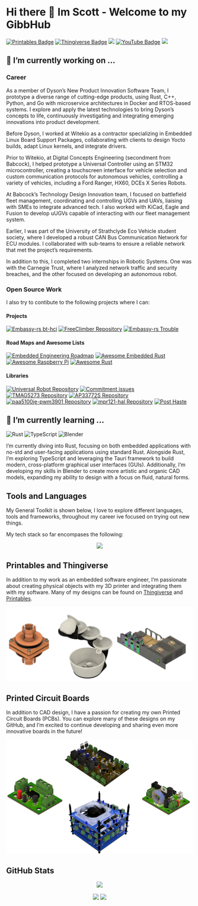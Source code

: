 # Hi there 👋 Im Scott - Welcome to my GibbHub
<!-- markdown-link-check-disable -->
[![Printables Badge](https://img.shields.io/badge/Printables-ScottGibb-FF4500?style=flat&logo=printables&logoColor=white)](https://www.printables.com/@ScottGibb_242109)
[![Thingiverse Badge](https://img.shields.io/badge/Thingiverse-ScottGibb-248BFB?style=flat&logo=thingiverse&logoColor=white)](https://www.thingiverse.com/scottgibb/designs)
[![](https://img.shields.io/badge/LinkedIn-0077B5?style=for-the-badge&logo=linkedin&logoColor=whit)](https://www.linkedin.com/in/scott-gibb-ces/)
[![YouTube Badge](https://img.shields.io/badge/YouTube-ScottGibb-FF0000?style=flat&logo=youtube&logoColor=white)](https://www.youtube.com/channel/UCcHh5Y5p9DM8XwAcHCCgk1g/videos)
![](https://komarev.com/ghpvc/?username=scottgibb&color=red)
<!-- markdown-link-check-enable -->

## 🔭 I’m currently working on ...

### Career

As a member of Dyson’s New Product Innovation Software Team, I prototype a diverse range of cutting-edge products, using Rust, C++, Python, and Go with microservice architectures in Docker and RTOS-based systems. I explore and apply the latest technologies to bring Dyson’s concepts to life, continuously investigating and integrating emerging innovations into product development.

Before Dyson, I worked at Witekio as a contractor specializing in Embedded Linux Board Support Packages, collaborating with clients to design Yocto builds, adapt Linux kernels, and integrate drivers.

Prior to Witekio, at Digital Concepts Engineering (secondment from Babcock), I helped prototype a Universal Controller using an STM32 microcontroller, creating a touchscreen interface for vehicle selection and custom communication protocols for autonomous vehicles, controlling a variety of vehicles, including a Ford Ranger, HX60, DCEs X Series Robots.

At Babcock’s Technology Design Innovation team, I focused on battlefield fleet management, coordinating and controlling UGVs and UAVs, liaising with SMEs to integrate advanced tech. I also worked with KiCad, Eagle and Fusion to develop uUGVs capable of interacting with our fleet management system.

Earlier, I was part of the University of Strathclyde Eco Vehicle student society, where I developed a robust CAN Bus Communication Network for ECU modules. I collaborated with sub-teams to ensure a reliable network that met the project’s requirements.

In addition to this, I completed two internships in Robotic Systems. One was with the Carnegie Trust, where I analyzed network traffic and security breaches, and the other focused on developing an autonomous robot.

### Open Source Work

I also try to contibute to the following projects where I can:

#### Projects

[![Embassy-rs bt-hci](https://github-readme-stats.vercel.app/api/pin/?username=embassy-rs&repo=bt-hci&theme=gruvbox)](https://github.com/embassy-rs/bt-hci)
[![FreeClimber Repository](https://github-readme-stats.vercel.app/api/pin/?username=adamspierer&repo=FreeClimber&theme=gruvbox)](https://github.com/adamspierer/FreeClimber)
[![Embassy-rs Trouble](https://github-readme-stats.vercel.app/api/pin/?username=embassy-rs&repo=trouble&theme=gruvbox)](https://github.com/embassy-rs/trouble)

#### Road Maps and Awesome Lists

[![Embedded Engineering Roadmap](https://github-readme-stats.vercel.app/api/pin/?username=m3y54m&repo=Embedded-Engineering-Roadmap&theme=gruvbox)](https://github.com/m3y54m/Embedded-Engineering-Roadmap)
[![Awesome Embedded Rust](https://github-readme-stats.vercel.app/api/pin/?username=rust-embedded&repo=awesome-embedded-rust&theme=gruvbox)](https://github.com/rust-embedded/awesome-embedded-rust)
[![Awesome Raspberry Pi](https://github-readme-stats.vercel.app/api/pin/?username=thibmaek&repo=awesome-raspberry-pi&theme=gruvbox)](https://github.com/thibmaek/awesome-raspberry-pi)
[![Awesome Rust](https://github-readme-stats.vercel.app/api/pin/?username=awesome-rust-com&repo=awesome-rust&theme=gruvbox)](https://github.com/awesome-rust-com/awesome-rust)





#### Libraries

[![Universal Robot Repository](https://github-readme-stats.vercel.app/api/pin/?username=dysonltd&repo=universal-robot&theme=gruvbox)](https://github.com/dysonltd/universal-robot)
[![Commitment issues](https://github-readme-stats.vercel.app/api/pin/?username=dysonltd&repo=commitment-issues&theme=gruvbox)](https://github.com/dysonltd/commitment-issues)
[![TMAG5273 Repository](https://github-readme-stats.vercel.app/api/pin/?username=dysonltd&repo=tmag5273&theme=gruvbox)](https://github.com/dysonltd/tmag5273)
[![AP33772S Repository](https://github-readme-stats.vercel.app/api/pin/?username=scottgibb&repo=AP33772S-rs&theme=gruvbox)](https://github.com/scottgibb/AP33772S-rs)
[![paa5100je-pwm3901  Repository](https://github-readme-stats.vercel.app/api/pin/?username=dysonltd&repo=paa5100je-pwm3901&theme=gruvbox)](https://github.com/dysonltd/paa5100je-pwm3901 )
[![mpr121-hal Repository](https://github-readme-stats.vercel.app/api/pin/?username=SiebenCorgie&repo=mpr121-hal&theme=gruvbox)](https://github.com/SiebenCorgie/mpr121-hal )
[![Post Haste](https://github-readme-stats.vercel.app/api/pin/?username=petekubiak&repo=post-haste&theme=gruvbox)](https://github.com/petekubiak/post-haste)


## 🌱 I’m currently learning ...

![Rust](https://img.shields.io/badge/-Rust-black?style=flat-square&logo=rust)
![TypeScript](https://img.shields.io/badge/-TypeScript-black?style=flat-square&logo=typescript)
![Blender](https://img.shields.io/badge/-Blender-black?style=flat-square&logo=blender)

I’m currently diving into Rust, focusing on both embedded applications with no-std and user-facing applications using standard Rust. Alongside Rust, I’m exploring TypeScript and leveraging the Tauri framework to build modern, cross-platform graphical user interfaces (GUIs). Additionally, I’m developing my skills in Blender to create more artistic and organic CAD models, expanding my ability to design with a focus on fluid, natural forms.

## Tools and Languages

My General Toolkit is shown below, I love to explore different languages, tools and frameworks, throughout my career ive focused on trying out new things.

My tech stack so far encompases the following:

<p align='center'>
<img src="./img/Languages-And-Tools.drawio.svg">
</p>

## Printables and Thingiverse
<!-- markdown-link-check-disable -->
In addition to my work as an embedded software engineer, I’m passionate about creating physical objects with my 3D printer and integrating them with my software. Many of my designs can be found on [Thingiverse](https://www.thingiverse.com/scottgibb/designs) and [Printables](https://www.printables.com/@ScottGibb_242109).
<!-- markdown-link-check-enable -->

<p align='center'>
<img src="./img/CAD.drawio.svg">
</p>

## Printed Circuit Boards

In addition to CAD design, I have a passion for creating my own Printed Circuit Boards (PCBs). You can explore many of these designs on my GitHub, and I’m excited to continue developing and sharing even more innovative boards in the future!

<p align='center'>
<img src="./img/PCBs.drawio.svg">
</p>

## GitHub Stats
<!-- markdown-link-check-disable -->
<p align='center'>
<img src="https://github-readme-stats.vercel.app/api/top-langs/?username=scottgibb&exclude_repo=Balena-Flask-React-TypeScript&layout=compact&langs_count=10&theme=gruvbox" />
</p>
<p align='center'>
<img src="https://github-readme-stats.vercel.app/api?username=scottgibb&theme=gruvbox&show_icons=true&hide=issues,contribs" />
<img src="https://github-readme-streak-stats.herokuapp.com?user=scottgibb&theme=gruvbox" width="700"/>
</p>
<!-- markdown-link-check-enable -->
